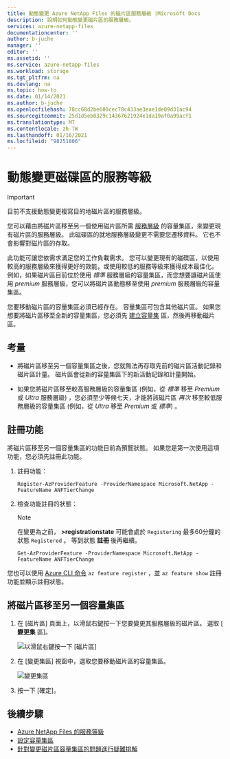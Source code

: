 ```yaml
---
title: 動態變更 Azure NetApp Files 的磁片區服務層級 |Microsoft Docs
description: 說明如何動態變更磁片區的服務層級。
services: azure-netapp-files
documentationcenter: ''
author: b-juche
manager: ''
editor: ''
ms.assetid: ''
ms.service: azure-netapp-files
ms.workload: storage
ms.tgt_pltfrm: na
ms.devlang: na
ms.topic: how-to
ms.date: 01/14/2021
ms.author: b-juche
ms.openlocfilehash: 78cc68d2be600cec78c433ae3eae1de09d31ac94
ms.sourcegitcommit: 25d1d5eb0329c14367621924e1da19af0a99acf1
ms.translationtype: MT
ms.contentlocale: zh-TW
ms.lasthandoff: 01/16/2021
ms.locfileid: "98251806"
---
```

# <a name="dynamically-change-the-service-level-of-a-volume"></a>動態變更磁碟區的服務等級

> [!IMPORTANT] 
> 目前不支援動態變更複寫目的地磁片區的服務層級。

您可以藉由將磁片區移至另一個使用磁片區所需 [服務層級](azure-netapp-files-service-levels.md) 的容量集區，來變更現有磁片區的服務層級。 此磁碟區的就地服務層級變更不需要您遷移資料。 它也不會影響對磁片區的存取。  

此功能可讓您依需求滿足您的工作負載需求。  您可以變更現有的磁碟區，以使用較高的服務層級來獲得更好的效能，或使用較低的服務等級來獲得成本最佳化。 例如，如果磁片區目前位於使用 *標準* 服務層級的容量集區，而您想要讓磁片區使用 *premium* 服務層級，您可以將磁片區動態移至使用 *premium* 服務層級的容量集區。  

您要移動磁片區的容量集區必須已經存在。 容量集區可包含其他磁片區。  如果您想要將磁片區移至全新的容量集區，您必須先 [建立容量集](azure-netapp-files-set-up-capacity-pool.md) 區，然後再移動磁片區。  

## <a name="considerations"></a>考量

* 將磁片區移至另一個容量集區之後，您就無法再存取先前的磁片區活動記錄和磁片區計量。 磁片區會從新的容量集區下的新活動記錄和計量開始。

* 如果您將磁片區移至較高服務層級的容量集區 (例如，從 *標準* 移至 *Premium* 或 *Ultra* 服務層級) ，您必須至少等候七天，才能將該磁片區 *再次* 移至較低服務層級的容量集區 (例如，從 *Ultra* 移至 *Premium* 或 *標準*) 。  

## <a name="register-the-feature"></a>註冊功能

將磁片區移至另一個容量集區的功能目前為預覽狀態。 如果您是第一次使用這項功能，您必須先註冊此功能。

1. 註冊功能： 

    ```azurepowershell-interactive
    Register-AzProviderFeature -ProviderNamespace Microsoft.NetApp -FeatureName ANFTierChange
    ```

2. 檢查功能註冊的狀態： 

    > [!NOTE]
    > 在變更為之前， **>registrationstate** 可能會處於 `Registering` 最多60分鐘的狀態 `Registered` 。 等到狀態 **註冊** 後再繼續。

    ```azurepowershell-interactive
    Get-AzProviderFeature -ProviderNamespace Microsoft.NetApp -FeatureName ANFTierChange
    ```
您也可以使用 [Azure CLI 命令](/cli/azure/feature?preserve-view=true&view=azure-cli-latest) `az feature register` ，並 `az feature show` 註冊功能並顯示註冊狀態。 
 
## <a name="move-a-volume-to-another-capacity-pool"></a>將磁片區移至另一個容量集區

1.  在 [磁片區] 頁面上，以滑鼠右鍵按一下您要變更其服務層級的磁片區。 選取 [ **變更集** 區]。

    ![以滑鼠右鍵按一下 [磁片區]](../media/azure-netapp-files/right-click-volume.png)

2. 在 [變更集區] 視窗中，選取您要移動磁片區的容量集區。 

    ![變更集區](../media/azure-netapp-files/change-pool.png)

3.  按一下 [確定]。


## <a name="next-steps"></a>後續步驟  

* [Azure NetApp Files 的服務等級](azure-netapp-files-service-levels.md)
* [設定容量集區](azure-netapp-files-set-up-capacity-pool.md)
* [針對變更磁片區容量集區的問題進行疑難排解](troubleshoot-capacity-pools.md#issues-when-changing-the-capacity-pool-of-a-volume)
